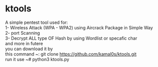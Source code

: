 # ktools
A simple pentest tool used for:     
1- Wireless Attack (WPA - WPA2) using Aircrack Package in Simple Way     
2- port Scanning      
3- Decrypt ALL type OF Hash by using Wordlist or specafic char    
and more in futere      
you can download it by      
this command ~: git clone https://github.com/kamal0s/ktools.git      
run it use ~# python3 ktools.py     
